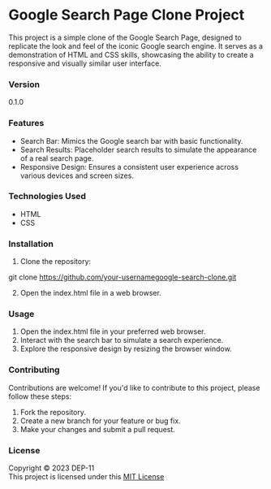 # Google Search Page Clone Project

This project is a simple clone of the Google Search Page, designed to replicate the look and feel of the iconic Google search engine. It serves as a demonstration of HTML and CSS skills, showcasing the ability to create a responsive and visually similar user interface.

### Version
0.1.0

### Features
* Search Bar: Mimics the Google search bar with basic functionality.
* Search Results: Placeholder search results to simulate the appearance of a real search page.
* Responsive Design: Ensures a consistent user experience across various devices and screen sizes.

### Technologies Used
* HTML
* CSS

### Installation
1. Clone the repository: 

git clone https://github.com/your-usernamegoogle-search-clone.git

2. Open the index.html file in a web browser.

### Usage
1. Open the index.html file in your preferred web browser.
2. Interact with the search bar to simulate a search experience.
3. Explore the responsive design by resizing the browser window.

### Contributing
Contributions are welcome! If you'd like to contribute to this project, please follow these steps:
1. Fork the repository.
2. Create a new branch for your feature or bug fix.
3. Make your changes and submit a pull request.

### License
Copyright &copy; 2023 DEP-11 <br>
This project is licensed under this [MIT License](License.txt)